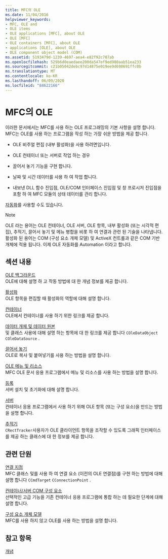 ```yaml
---
title: MFC의 OLE
ms.date: 11/04/2016
helpviewer_keywords:
- MFC, OLE and
- OLE items
- OLE applications [MFC], about OLE
- OLE [MFC]
- OLE containers [MFC], about OLE
- applications [OLE], about OLE
- OLE component object model (COM)
ms.assetid: 5193479d-1239-4697-aea4-e82f92c707ab
ms.openlocfilehash: 529b6d0eaedaee200da547ef9ed980aab51ea233
ms.sourcegitcommit: c21b05042debc97d14875e019ee9d698691ffc0b
ms.translationtype: MT
ms.contentlocale: ko-KR
ms.lasthandoff: 06/09/2020
ms.locfileid: "84622166"
---
```

# <a name="ole-in-mfc"></a>MFC의 OLE

이러한 문서에서는 MFC를 사용 하는 OLE 프로그래밍의 기본 사항을 설명 합니다. MFC는 OLE를 사용 하는 프로그램을 작성 하는 가장 쉬운 방법을 제공 합니다.

- OLE 비주얼 편집 (내부 활성화)을 사용 하려면입니다.

- OLE 컨테이너 또는 서버로 작업 하는 경우

- 끌어서 놓기 기능을 구현 합니다.

- 날짜 및 시간 데이터를 사용 하 여 작업 합니다.

- 내보낸 DLL 함수 진입점, OLE/COM 인터페이스 진입점 및 창 프로시저 진입점을 포함 하 여 MFC 모듈의 상태 데이터를 관리 합니다.

[자동화](automation.md)를 사용할 수도 있습니다.

> [!NOTE]
> OLE 라는 용어는 OLE 컨테이너, OLE 서버, OLE 항목, 내부 활성화 (또는 시각적 편집), 추적기, 끌어서 놓기 및 메뉴 병합을 비롯 하 여 연결과 관련 된 기술을 나타냅니다. 활성화 된 용어는 COM (구성 요소 개체 모델) 및 ActiveX 컨트롤과 같은 COM 기반 개체에 적용 됩니다. 이제 OLE 자동화를 Automation 이라고 합니다.

## <a name="in-this-section"></a>섹션 내용

[OLE 백그라운드](ole-background.md)<br/>
OLE에 대해 설명 하 고 작동 방법에 대 한 개념 정보를 제공 합니다.

[활성화](activation-cpp.md)<br/>
OLE 항목을 편집할 때 활성화의 역할에 대해 설명 합니다.

[컨테이너](containers.md)<br/>
OLE에서 컨테이너를 사용 하기 위한 링크를 제공 합니다.

[데이터 개체 및 데이터 원본](data-objects-and-data-sources-ole.md)<br/>
및 클래스 사용에 대해 설명 하는 항목에 대 한 링크를 제공 합니다 `COleDataObject` `COleDataSource` .

[끌어서 놓기](drag-and-drop-ole.md)<br/>
OLE로 복사 및 붙여넣기를 사용 하는 방법을 설명 합니다.

[OLE 메뉴 및 리소스](menus-and-resources-ole.md)<br/>
MFC OLE 문서 응용 프로그램에서 메뉴 및 리소스를 사용 하는 방법을 설명 합니다.

[등록](registration.md)<br/>
서버 설치 및 초기화에 대해 설명 합니다.

[서버](servers.md)<br/>
컨테이너 응용 프로그램에서 사용 하기 위해 OLE 항목 (또는 구성 요소)을 만드는 방법을 설명 합니다.

[추적기](trackers.md)<br/>
`CRectTracker`사용자가 OLE 클라이언트 항목을 조작할 수 있도록 그래픽 인터페이스를 제공 하는 클래스에 대 한 정보를 제공 합니다.

## <a name="related-sections"></a>관련 단원

[연결 지점](connection-points.md)<br/>
MFC 클래스 및를 사용 하 여 연결 요소 (이전의 OLE 연결점)를 구현 하는 방법에 대해 설명 합니다 `CCmdTarget` `CConnectionPoint` .

[컨테이너/서버 COM 구성 요소](containers-advanced-features.md)<br/>
선택적인 고급 기능을 기존 컨테이너 응용 프로그램에 통합 하는 데 필요한 단계에 대해 설명 합니다.

[구성 요소 개체 모델](/windows/win32/com/the-component-object-model)<br/>
MFC를 사용 하지 않고 OLE를 사용 하는 방법을 설명 합니다.

## <a name="see-also"></a>참고 항목

[개념](mfc-concepts.md)
